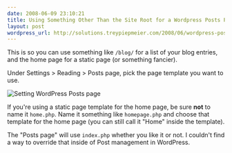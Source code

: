 ```yaml
---
date: 2008-06-09 23:10:21
title: Using Something Other Than the Site Root for a Wordpress Posts Page
layout: post
wordpress_url: http://solutions.treypiepmeier.com/2008/06/wordpress-posts-page/
---
```

This is so you can use something like `/blog/` for a list of your blog entries, and the home page for a static page (or something fancier).

Under Settings &gt; Reading &gt; Posts page, pick the page template you want to use.

![Setting WordPress Posts page](http://solutions.treypiepmeier.com/wp-content/uploads/2008/06/wp_posts_page.png)

If you're using a static page template for the home page, be sure **not** to name it `home.php`.  Name it something like `homepage.php` and choose that template for the home page (you can still call it "Home" inside the template).

The "Posts page" will use `index.php` whether you like it or not.  I couldn't find a way to override that inside of Post management in WordPress.

